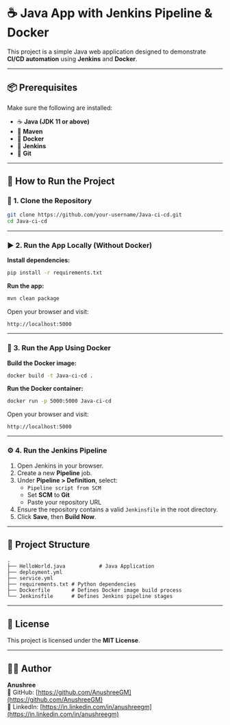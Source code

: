 # ☕ **Java App with Jenkins Pipeline & Docker**

This project is a simple Java web application designed to demonstrate **CI/CD automation** using **Jenkins** and **Docker**.

---

## 📦 **Prerequisites**

Make sure the following are installed:

- ☕ **Java (JDK 11 or above)**
- 🧪 **Maven**
- 🐳 **Docker**
- 🧰 **Jenkins**
- 🔧 **Git**
---

## 🚀 **How to Run the Project**

### 🔧 **1. Clone the Repository**

```bash
git clone https://github.com/your-username/Java-ci-cd.git
cd Java-ci-cd
```

---

### ▶️ **2. Run the App Locally (Without Docker)**

**Install dependencies:**

```bash
pip install -r requirements.txt
```

**Run the app:**

```bash
mvn clean package
```

Open your browser and visit:

```
http://localhost:5000
```

---

### 🐳 **3. Run the App Using Docker**

**Build the Docker image:**

```bash
docker build -t Java-ci-cd .
```

**Run the Docker container:**

```bash
docker run -p 5000:5000 Java-ci-cd
```

Open your browser and visit:

```
http://localhost:5000
```

---

### ⚙️ **4. Run the Jenkins Pipeline**

1. Open Jenkins in your browser.
2. Create a new **Pipeline** job.
3. Under **Pipeline > Definition**, select:
   - `Pipeline script from SCM`
   - Set **SCM** to **Git**
   - Paste your repository URL
4. Ensure the repository contains a valid `Jenkinsfile` in the root directory.
5. Click **Save**, then **Build Now**.

---

## 📄 **Project Structure**

```
.
├── HelloWorld.java           # Java Application
├── deployment.yml
├── service.yml
├── requirements.txt # Python dependencies
├── Dockerfile       # Defines Docker image build process
└── Jenkinsfile      # Defines Jenkins pipeline stages
```

---

## 📌 **License**

This project is licensed under the **MIT License**.

---

## 🙋‍♀️ **Author**

**Anushree**  
🔗 GitHub: [https://github.com/AnushreeGM](https://github.com/AnushreeGM)  
🔗 LinkedIn: [https://in.linkedin.com/in/anushreegm](https://in.linkedin.com/in/anushreegm)
